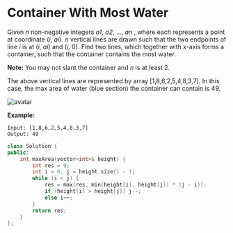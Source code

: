 # Container With Most Water

Given *n* non-negative integers *a1*, *a2*, ..., *an* , where each represents a point at coordinate (*i*, *ai*). *n* vertical lines are drawn such that the two endpoints of line *i* is at (*i*, *ai*) and (*i*, 0). Find two lines, which together with x-axis forms a container, such that the container contains the most water.

**Note:** You may not slant the container and *n* is at least 2.

The above vertical lines are represented by array [1,8,6,2,5,4,8,3,7]. In this case, the max area of water (blue section) the container can contain is 49. 

 ![avatar](./pic/question_11.jpg)

**Example:**

```
Input: [1,8,6,2,5,4,8,3,7]
Output: 49
```

```c++
class Solution {
public:
    int maxArea(vector<int>& height) {
        int res = 0;
        int i = 0, j = height.size() - 1;
        while (i < j) {
            res = max(res, min(height[i], height[j]) * (j - i));
            if (height[i] > height[j]) j--;
            else i++;
        }
        return res;
    }
};
```


